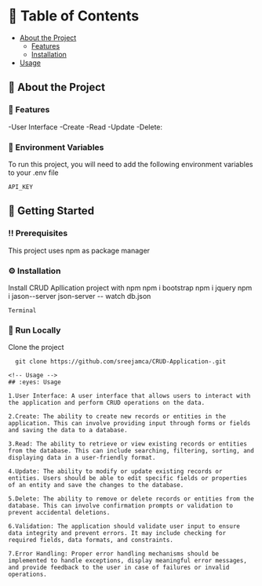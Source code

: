 
<!-- Table of Contents -->
# :notebook_with_decorative_cover: Table of Contents

- [About the Project](#star2-about-the-project)
  * [Features](#dart-features)
  * [Installation](#gear-installation)
- [Usage](#eyes-usage)

<!-- About the Project -->
## :star2: About the Project

<!-- Features -->
### :dart: Features

-User Interface
-Create
-Read
-Update
-Delete:

<!-- Env Variables -->
### :key: Environment Variables

To run this project, you will need to add the following environment variables to your .env file

`API_KEY`

<!-- Getting Started -->
## 	:toolbox: Getting Started

<!-- Prerequisites -->
### :bangbang: Prerequisites

This project uses npm as package manager

<!-- Installation -->
### :gear: Installation

Install CRUD Apllication project with npm
npm i bootstrap
npm i jquery
npm i jason--server
json-server -- watch db.json
```
Terminal
```   
<!-- Run Locally -->
### :running: Run Locally

Clone the project

```Terminal
  git clone https://github.com/sreejamca/CRUD-Application-.git

<!-- Usage -->
## :eyes: Usage

1.User Interface: A user interface that allows users to interact with the application and perform CRUD operations on the data.

2.Create: The ability to create new records or entities in the application. This can involve providing input through forms or fields and saving the data to a database.

3.Read: The ability to retrieve or view existing records or entities from the database. This can include searching, filtering, sorting, and displaying data in a user-friendly format.

4.Update: The ability to modify or update existing records or entities. Users should be able to edit specific fields or properties of an entity and save the changes to the database.

5.Delete: The ability to remove or delete records or entities from the database. This can involve confirmation prompts or validation to prevent accidental deletions.

6.Validation: The application should validate user input to ensure data integrity and prevent errors. It may include checking for required fields, data formats, and constraints.

7.Error Handling: Proper error handling mechanisms should be implemented to handle exceptions, display meaningful error messages, and provide feedback to the user in case of failures or invalid operations.






